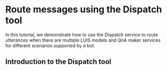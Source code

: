 # Route messages using the Dispatch tool
In this tutorial, we demonstrate how to use the Dispatch service to route utterances when there are multiple LUIS models and QnA maker services for different scenarios supported by a bot.

## Introduction to the Dispatch tool

